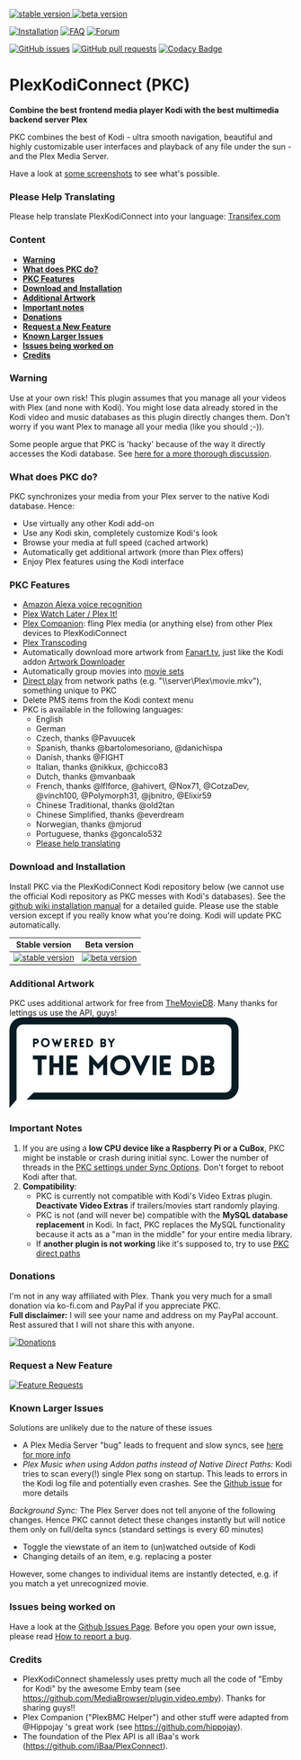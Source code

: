 [![stable version](https://img.shields.io/badge/stable_version-1.8.8-blue.svg?maxAge=60&style=flat) ](https://dl.bintray.com/croneter/PlexKodiConnect/bin/repository.plexkodiconnect/repository.plexkodiconnect-1.0.0.zip) 
[![beta version](https://img.shields.io/badge/beta_version-1.8.8-red.svg?maxAge=60&style=flat) ](https://dl.bintray.com/croneter/PlexKodiConnect_BETA/bin-BETA/repository.plexkodiconnectbeta/repository.plexkodiconnectbeta-1.0.0.zip)

[![Installation](https://img.shields.io/badge/wiki-installation-brightgreen.svg?maxAge=60&style=flat)](https://github.com/croneter/PlexKodiConnect/wiki/Installation)
[![FAQ](https://img.shields.io/badge/wiki-FAQ-brightgreen.svg?maxAge=60&style=flat)](https://github.com/croneter/PlexKodiConnect/wiki/faq)
[![Forum](https://img.shields.io/badge/forum-plex-orange.svg?maxAge=60&style=flat)](https://forums.plex.tv/discussion/210023/plexkodiconnect-let-kodi-talk-to-your-plex)

[![GitHub issues](https://img.shields.io/github/issues/croneter/PlexKodiConnect.svg?maxAge=60&style=flat)](https://github.com/croneter/PlexKodiConnect/issues) [![GitHub pull requests](https://img.shields.io/github/issues-pr/croneter/PlexKodiConnect.svg?maxAge=60&style=flat)](https://github.com/croneter/PlexKodiConnect/pulls) [![Codacy Badge](https://api.codacy.com/project/badge/Grade/a66870f19ced4fb98f94d9fd56e34e87)](https://www.codacy.com/app/croneter/PlexKodiConnect?utm_source=github.com&amp;utm_medium=referral&amp;utm_content=croneter/PlexKodiConnect&amp;utm_campaign=Badge_Grade)


# PlexKodiConnect (PKC)
**Combine the best frontend media player Kodi with the best multimedia backend server Plex**

PKC combines the best of Kodi - ultra smooth navigation, beautiful and highly customizable user interfaces and playback of any file under the sun - and the Plex Media Server.

Have a look at [some screenshots](https://github.com/croneter/PlexKodiConnect/wiki/Some-PKC-Screenshots) to see what's possible. 

### Please Help Translating

Please help translate PlexKodiConnect into your language: [Transifex.com](https://www.transifex.com/croneter/pkc)


### Content
* [**Warning**](#warning)
* [**What does PKC do?**](#what-does-pkc-do)
* [**PKC Features**](#pkc-features)
* [**Download and Installation**](#download-and-installation)
* [**Additional Artwork**](#additional-artwork)
* [**Important notes**](#important-notes)
* [**Donations**](#donations)
* [**Request a New Feature**](#request-a-new-feature)
* [**Known Larger Issues**](#known-larger-issues)
* [**Issues being worked on**](#issues-being-worked-on)
* [**Credits**](#credits)

### Warning
Use at your own risk! This plugin assumes that you manage all your videos with Plex (and none with Kodi). You might lose data already stored in the Kodi video and music databases as this plugin directly changes them. Don't worry if you want Plex to manage all your media (like you should ;-)). 

Some people argue that PKC is 'hacky' because of the way it directly accesses the Kodi database. See [here for a more thorough discussion](https://github.com/croneter/PlexKodiConnect/wiki/Is-PKC-'hacky'%3F). 

### What does PKC do?
PKC synchronizes your media from your Plex server to the native Kodi database. Hence:
- Use virtually any other Kodi add-on
- Use any Kodi skin, completely customize Kodi's look
- Browse your media at full speed (cached artwork)
- Automatically get additional artwork (more than Plex offers)
- Enjoy Plex features using the Kodi interface

### PKC Features

- [Amazon Alexa voice recognition](https://www.plex.tv/apps/streaming-devices/amazon-alexa)
- [Plex Watch Later / Plex It!](https://support.plex.tv/hc/en-us/sections/200211783-Plex-It-)
- [Plex Companion](https://support.plex.tv/hc/en-us/sections/200276908-Plex-Companion): fling Plex media (or anything else) from other Plex devices to PlexKodiConnect
- [Plex Transcoding](https://support.plex.tv/hc/en-us/articles/200250377-Transcoding-Media)
- Automatically download more artwork from [Fanart.tv](https://fanart.tv/), just like the Kodi addon [Artwork Downloader](http://kodi.wiki/view/Add-on:Artwork_Downloader)
- Automatically group movies into [movie sets](http://kodi.wiki/view/movie_sets)
- [Direct play](https://github.com/croneter/PlexKodiConnect/wiki/Direct-Play) from network paths (e.g. "\\\\server\\Plex\\movie.mkv"), something unique to PKC
- Delete PMS items from the Kodi context menu
- PKC is available in the following languages:
    + English
    + German
    + Czech, thanks @Pavuucek
    + Spanish, thanks @bartolomesoriano, @danichispa 
    + Danish, thanks @FIGHT
    + Italian, thanks @nikkux, @chicco83
    + Dutch, thanks @mvanbaak
    + French, thanks @lflforce, @ahivert, @Nox71, @CotzaDev, @vinch100, @Polymorph31, @jbnitro, @Elixir59 
    + Chinese Traditional, thanks @old2tan
    + Chinese Simplified, thanks @everdream
    + Norwegian, thanks @mjorud
    + Portuguese, thanks @goncalo532 
    + [Please help translating](https://www.transifex.com/croneter/pkc)

### Download and Installation

Install PKC via the PlexKodiConnect Kodi repository below (we cannot use the official Kodi repository as PKC messes with Kodi's databases). See the [github wiki installation manual](https://github.com/croneter/PlexKodiConnect/wiki/Installation) for a detailed guide. Please use the stable version except if you really know what you're doing. Kodi will update PKC automatically. 

| Stable version | Beta version |
|----------------|--------------|
| [![stable version](https://img.shields.io/badge/stable_version-latest-blue.svg?maxAge=60&style=flat) ](https://dl.bintray.com/croneter/PlexKodiConnect/bin/repository.plexkodiconnect/repository.plexkodiconnect-1.0.0.zip)  | [![beta version](https://img.shields.io/badge/beta_version-latest-red.svg?maxAge=60&style=flat) ](https://dl.bintray.com/croneter/PlexKodiConnect_BETA/bin-BETA/repository.plexkodiconnectbeta/repository.plexkodiconnectbeta-1.0.0.zip) |

### Additional Artwork
PKC uses additional artwork for free from [TheMovieDB](https://www.themoviedb.org). Many thanks for lettings us use the API, guys!
[![Logo of TheMovieDB](themoviedb.png)](https://www.themoviedb.org)

### Important Notes

1. If you are using a **low CPU device like a Raspberry Pi or a CuBox**, PKC might be instable or crash during initial sync. Lower the number of threads in the [PKC settings under Sync Options](https://github.com/croneter/PlexKodiConnect/wiki/PKC-settings#sync-options). Don't forget to reboot Kodi after that.
2. **Compatibility**: 
    * PKC is currently not compatible with Kodi's Video Extras plugin. **Deactivate Video Extras** if trailers/movies start randomly playing. 
    * PKC is not (and will never be) compatible with the **MySQL database replacement** in Kodi. In fact, PKC replaces the MySQL functionality because it acts as a "man in the middle" for your entire media library.
    * If **another plugin is not working** like it's supposed to, try to use [PKC direct paths](https://github.com/croneter/PlexKodiConnect/wiki/Direct-Paths-Explained)

### Donations
I'm not in any way affiliated with Plex. Thank you very much for a small donation via ko-fi.com and PayPal if you appreciate PKC.  
**Full disclaimer:** I will see your name and address on my PayPal account. Rest assured that I will not share this with anyone. 

[![Donations](https://az743702.vo.msecnd.net/cdn/kofi1.png?v=a)](https://ko-fi.com/A8182EB)

### Request a New Feature

[![Feature Requests](http://feathub.com/croneter/PlexKodiConnect?format=svg)](http://feathub.com/croneter/PlexKodiConnect)

### Known Larger Issues

Solutions are unlikely due to the nature of these issues
- A Plex Media Server "bug" leads to frequent and slow syncs, see [here for more info](https://github.com/croneter/PlexKodiConnect/issues/135)
- *Plex Music when using Addon paths instead of Native Direct Paths:* Kodi tries to scan every(!) single Plex song on startup. This leads to errors in the Kodi log file and potentially even crashes. See the [Github issue](https://github.com/croneter/PlexKodiConnect/issues/14) for more details

*Background Sync:*
The Plex Server does not tell anyone of the following changes. Hence PKC cannot detect these changes instantly but will notice them only on full/delta syncs (standard settings is every 60 minutes)
- Toggle the viewstate of an item to (un)watched outside of Kodi
- Changing details of an item, e.g. replacing a poster  

However, some changes to individual items are instantly detected, e.g. if you match a yet unrecognized movie. 


### Issues being worked on

Have a look at the [Github Issues Page](https://github.com/croneter/PlexKodiConnect/issues). Before you open your own issue, please read [How to report a bug](https://github.com/croneter/PlexKodiConnect/wiki/How-to-Report-A-Bug).


### Credits

- PlexKodiConnect shamelessly uses pretty much all the code of "Emby for Kodi" by the awesome Emby team (see https://github.com/MediaBrowser/plugin.video.emby). Thanks for sharing guys!!
- Plex Companion ("PlexBMC Helper") and other stuff were adapted from @Hippojay 's great work (see https://github.com/hippojay).
- The foundation of the Plex API is all iBaa's work (https://github.com/iBaa/PlexConnect).
